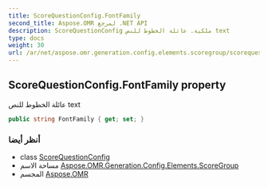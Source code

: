 ```yaml
---
title: ScoreQuestionConfig.FontFamily
second_title: Aspose.OMR لمرجع .NET API
description: ScoreQuestionConfig ملكية. عائلة الخطوط للنص text
type: docs
weight: 30
url: /ar/net/aspose.omr.generation.config.elements.scoregroup/scorequestionconfig/fontfamily/
---
```

## ScoreQuestionConfig.FontFamily property

عائلة الخطوط للنص text

```csharp
public string FontFamily { get; set; }
```

### أنظر أيضا

* class [ScoreQuestionConfig](../)
* مساحة الاسم [Aspose.OMR.Generation.Config.Elements.ScoreGroup](../../scorequestionconfig/)
* المجسم [Aspose.OMR](../../../)


